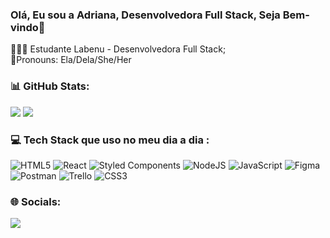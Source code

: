 ### Olá, Eu sou a Adriana, Desenvolvedora Full Stack, Seja Bem-vindo💜

👩🏻‍💻 Estudante Labenu - Desenvolvedora Full Stack;<br>🌸Pronouns: Ela/Dela/She/Her


### 📊 GitHub Stats:

![](https://github-readme-stats.vercel.app/api?username=Adrianaramss&theme=radical&hide_border=false&include_all_commits=false&count_private=false)
![](https://github-readme-streak-stats.herokuapp.com/?user=Adrianaramss&theme=radical&hide_border=false)




### 💻 Tech Stack que uso no meu dia a dia :

![HTML5](https://img.shields.io/badge/html5-%23E34F26.svg?style=for-the-badge&logo=html5&logoColor=white) ![React](https://img.shields.io/badge/react-%2320232a.svg?style=for-the-badge&logo=react&logoColor=%2361DAFB) ![Styled Components](https://img.shields.io/badge/styled--components-DB7093?style=for-the-badge&logo=styled-components&logoColor=white) ![NodeJS](https://img.shields.io/badge/node.js-6DA55F?style=for-the-badge&logo=node.js&logoColor=white) ![JavaScript](https://img.shields.io/badge/javascript-%23323330.svg?style=for-the-badge&logo=javascript&logoColor=%23F7DF1E) 	![Figma](https://img.shields.io/badge/figma-%23F24E1E.svg?style=for-the-badge&logo=figma&logoColor=white) ![Postman](https://img.shields.io/badge/Postman-FF6C37?style=for-the-badge&logo=postman&logoColor=white) ![Trello](https://img.shields.io/badge/Trello-%23026AA7.svg?style=for-the-badge&logo=Trello&logoColor=white) ![CSS3](https://img.shields.io/badge/css3-%231572B6.svg?style=for-the-badge&logo=css3&logoColor=white)

### 🌐 Socials:

 <a href="https://www.linkedin.com/in/adriana-ramss" target="_blank"><img src="https://img.shields.io/badge/-LinkedIn-%230077B5?style=for-the-badge&logo=linkedin&logoColor=white" target="_blank"></a> 
